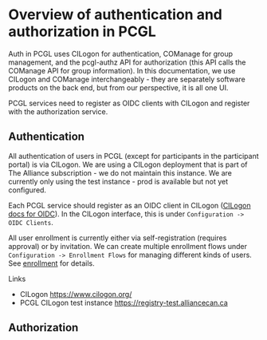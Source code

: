 # Overview of authentication and authorization in PCGL

Auth in PCGL uses CILogon for authentication, COManage for group management, and the pcgl-authz API for authorization (this API calls the COManage API for group information). In this documentation, we use CILogon and COManage interchangeably - they are separately software products on the back end, but from our perspective, it is all one UI. 

PCGL services need to register as OIDC clients with CILogon and register with the authorization service. 

## Authentication

All authentication of users in PCGL (except for participants in the participant portal) is via CILogon. We are using a CILogon deployment that is part of The Alliance subscription - we do not maintain this instance. We are currently only using the test instance - prod is available but not yet configured. 

Each PCGL service should register as an OIDC client in CILogon ([CILogon docs for OIDC](https://www.cilogon.org/oidc)). In the CILogon interface, this is under `Configuration -> OIDC Clients`. 

All user enrollment is currently either via self-registration (requires approval) or by invitation. We can create multiple enrollment flows under `Configuration -> Enrollment Flows` for managing different kinds of users. See [enrollment](\docs\enrollment.md) for details. 

Links
* CILogon https://www.cilogon.org/ 
* PCGL CILogon test instance https://registry-test.alliancecan.ca

## Authorization

